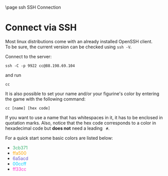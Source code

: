 \page ssh SSH Connection

# Connect via SSH

Most linux distributions come with an already installed OpenSSH client.  
To be sure, the current version can be checked using `ssh -V`.

Connect to the server:

    ssh -C -p 9922 cc@88.198.69.104

and run

    cc 

It is also possible to set your name and/or your figurine's color by entering the game with the following command:

    cc [name] [hex code]

If you want to use a name that has whitespaces in it, it has to be enclosed in quotation marks. Also, notice that the hex code corresponds to a color
in hexadecimal code but **does not** need a leading ` #`.

For a quick start some basic colors are listed below:

* <span style="color:#3cb371;">3cb371</span>
* <span style="color:#ffa500;">ffa500</span>
* <span style="color:#6a5acd;">6a5acd</span>
* <span style="color:#00ccff;">00ccff</span>
* <span style="color:#ff33cc;">ff33cc</span> 
  

